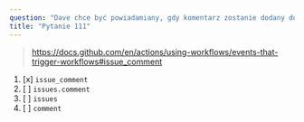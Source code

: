 ```yaml
---
question: "Dave chce być powiadamiany, gdy komentarz zostanie dodany do zgłoszenia w repozytorium GitHub. Które wyzwalanie zdarzeń należy użyć w konfiguracji przepływu pracy?"
title: "Pytanie 111"
---
```


> https://docs.github.com/en/actions/using-workflows/events-that-trigger-workflows#issue_comment
1. [x] `issue_comment`
1. [ ] `issues.comment`
1. [ ] `issues`
1. [ ] `comment`


